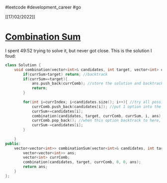#leetcode #development_career #go 

[[17/02/2022]]
# [Combination Sum](https://leetcode.com/problems/combination-sum/)
I spent 49:52 trying to solve it, but never got close.
This is the solution I foud:

```c++
class Solution {
    void combination(vector<int>& candidates, int target, vector<int> currComb, int currSum, int currIndex, vector<vector<int>>& ans){
        if(currSum>target) return; //backtrack
        if(currSum==target){
            ans.push_back(currComb); //store the solution and backtrack
            return;
        }
        
        for(int i=currIndex; i<candidates.size(); i++){ //try all possible options for the next level
            currComb.push_back(candidates[i]); //put 1 option into the combination
            currSum+=candidates[i];
            combination(candidates, target, currComb, currSum, i, ans); //try with this combination, whether it gives a solution or not.
            currComb.pop_back(); //when this option backtrack to here, remove this and go on to the next option.
            currSum-=candidates[i];
        }
        
    }
public:
    vector<vector<int>> combinationSum(vector<int>& candidates, int target) {
        vector<vector<int>> ans;
        vector<int> currComb;
        combination(candidates, target, currComb, 0, 0, ans);
        return ans;
    }
};
```
